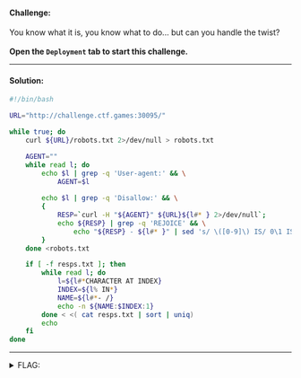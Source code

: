 #### Challenge:

You know what it is, you know what to do... but can you handle the twist? <br><br> <b>Open the <code>Deployment</code> tab to start this challenge.</b>

---

#### Solution:

```bash
#!/bin/bash

URL="http://challenge.ctf.games:30095/"

while true; do
    curl ${URL}/robots.txt 2>/dev/null > robots.txt

    AGENT=""
    while read l; do
        echo $l | grep -q 'User-agent:' && \
            AGENT=$l
        
        echo $l | grep -q 'Disallow:' && \
        {
            RESP=`curl -H "${AGENT}" ${URL}${l#* } 2>/dev/null`;
            echo ${RESP} | grep -q 'REJOICE' && \
                echo "${RESP} - ${l#* }" | sed 's/ \([0-9]\) IS/ 0\1 IS/g' >> resps.txt;
        }
    done <robots.txt

    if [ -f resps.txt ]; then
        while read l; do
            l=${l#*CHARACTER AT INDEX}
            INDEX=${l% IN*}
            NAME=${l#*- /}
            echo -n ${NAME:$INDEX:1}
        done < <( cat resps.txt | sort | uniq)
        echo
    fi
done
```

---

<details><summary>FLAG:</summary>

```
flag{beep_boop_are_you_a_robot_too}
```

</details>
<br/>
